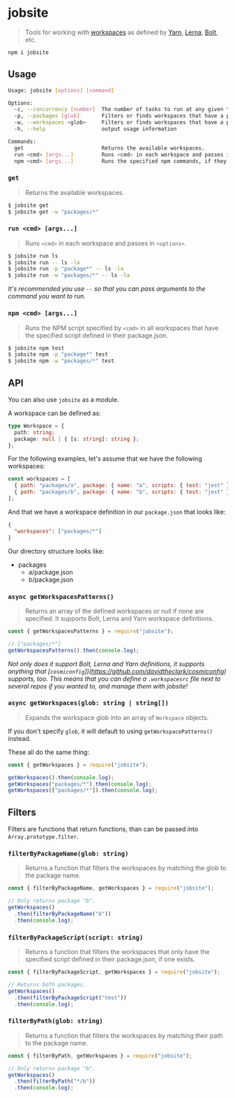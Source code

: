 # jobsite

> Tools for working with [workspaces](https://yarnpkg.com/en/docs/workspaces) as
> defined by [Yarn](https://yarnpkg.com/en/), [Lerna](https://lerna.js.org/),
> [Bolt](http://boltpkg.com/), etc.

```sh
npm i jobsite
```

## Usage

```sh
Usage: jobsite [options] [command]

Options:
  -c, --concurrency [number]  The number of tasks to run at any given time. If true, then as many threads as possible are used.
  -p, --packages [glob]       Filters or finds workspaces that have a package.json and name that match the specified glob. If true, then it operates on all packages that have a name.
  -w, --workspaces <glob>     Filters or finds workspaces that have a path that match the specified glob.
  -h, --help                  output usage information

Commands:
  get                         Returns the available workspaces.
  run <cmd> [args...]         Runs <cmd> in each workspace and passes in <options>.
  npm <cmd> [args...]         Runs the specified npm commands, if they exist.
```

### `get`

> Returns the available workspaces.

```sh
$ jobsite get
$ jobsite get -w "packages/*"
```

### `run <cmd> [args...]`

> Runs `<cmd>` in each workspace and passes in `<options>`.

```sh
$ jobsite run ls
$ jobsite run -- ls -la
$ jobsite run -p "package*" -- ls -la
$ jobsite run -w "packages/*" -- ls -la
```

_It's recommended you use `--` so that you can pass arguments to the command you
want to run._

### `npm <cmd> [args...]`

> Runs the NPM script specified by `<cmd>` in all workspaces that have the
> specified script defined in their package.json.

```sh
$ jobsite npm test
$ jobsite npm -p "package*" test
$ jobsite npm -w "packages/*" test
```

## API

You can also use `jobsite` as a module.

A workspace can be defined as:

```ts
type Workspace = {
  path: string;
  package: null | { [s: string]: string };
};
```

For the following examples, let's assume that we have the following workspaces:

```js
const workspaces = [
  { path: "packages/a", package: { name: "a", scripts: { test: "jest" } } },
  { path: "packages/b", package: { name: "b", scripts: { test: "jest" } } }
];
```

And that we have a workspace definition in our `package.json` that looks like:

```json
{
  "workspaces": ["packages/*"]
}
```

Our directory structure looks like:

- packages
  - a/package.json
  - b/package.json

### `async getWorkspacesPatterns()`

> Returns an array of the defined workspaces or null if none are specified. It
> supports Bolt, Lerna and Yarn workspace definitions.

```js
const { getWorkspacesPatterns } = require("jobsite");

// ["packages/*"]
getWorkspacesPatterns().then(console.log);
```

_Not only does it support Bolt, Lerna and Yarn definitions, it supports anything
that [`cosmiconfig`])(https://github.com/davidtheclark/cosmiconfig) supports,
too. This means that you can define a `.workspacesrc` file next to several repos
if you wanted to, and manage them with jobsite!_

### `async getWorkspaces(glob: string | string[])`

> Expands the workspace glob into an array of `Workspace` objects.

If you don't specify `glob`, it will default to using `getWorkspacePatterns()`
instead.

These all do the same thing:

```js
const { getWorkspaces } = require("jobsite");

getWorkspaces().then(console.log);
getWorkspaces("packages/*").then(console.log);
getWorkspaces(["packages/*"]).then(console.log);
```

## Filters

Filters are functions that return functions, than can be passed into
`Array.prototype.filter`.

### `filterByPackageName(glob: string)`

> Returns a function that filters the workspaces by matching the glob to the
> package name.

```js
const { filterByPackageName, getWorkspaces } = require("jobsite");

// Only returns package "b".
getWorkspaces()
  .then(filterByPackageName("b"))
  .then(console.log);
```

### `filterByPackageScript(script: string)`

> Returns a function that filters the workspaces that only have the specified
> script defined in their package.json, if one exists.

```js
const { filterByPackageScript, getWorkspaces } = require("jobsite");

// Returns both packages.
getWorkspaces()
  .then(filterByPackageScript("test"))
  .then(console.log);
```

### `filterByPath(glob: string)`

> Returns a function that filters the workspaces by matching their path to the
> package name.

```js
const { filterByPath, getWorkspaces } = require("jobsite");

// Only returns package "b".
getWorkspaces()
  .then(filterByPath("*/b"))
  .then(console.log);
```
